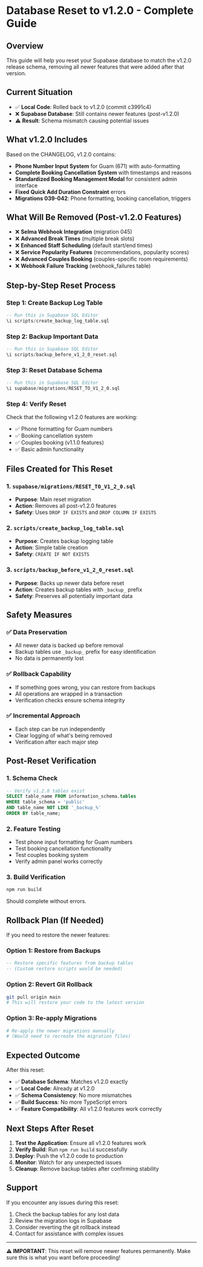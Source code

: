 # Database Reset to v1.2.0 - Complete Guide

## Overview
This guide will help you reset your Supabase database to match the v1.2.0 release schema, removing all newer features that were added after that version.

## Current Situation
- ✅ **Local Code**: Rolled back to v1.2.0 (commit c3991c4)
- ❌ **Supabase Database**: Still contains newer features (post-v1.2.0)
- ⚠️ **Result**: Schema mismatch causing potential issues

## What v1.2.0 Includes
Based on the CHANGELOG, v1.2.0 contains:
- **Phone Number Input System** for Guam (671) with auto-formatting
- **Complete Booking Cancellation System** with timestamps and reasons
- **Standardized Booking Management Modal** for consistent admin interface
- **Fixed Quick Add Duration Constraint** errors
- **Migrations 039-042**: Phone formatting, booking cancellation, triggers

## What Will Be Removed (Post-v1.2.0 Features)
- ❌ **Selma Webhook Integration** (migration 045)
- ❌ **Advanced Break Times** (multiple break slots)
- ❌ **Enhanced Staff Scheduling** (default start/end times)
- ❌ **Service Popularity Features** (recommendations, popularity scores)
- ❌ **Advanced Couples Booking** (couples-specific room requirements)
- ❌ **Webhook Failure Tracking** (webhook_failures table)

## Step-by-Step Reset Process

### Step 1: Create Backup Log Table
```sql
-- Run this in Supabase SQL Editor
\i scripts/create_backup_log_table.sql
```

### Step 2: Backup Important Data
```sql
-- Run this in Supabase SQL Editor
\i scripts/backup_before_v1_2_0_reset.sql
```

### Step 3: Reset Database Schema
```sql
-- Run this in Supabase SQL Editor
\i supabase/migrations/RESET_TO_V1_2_0.sql
```

### Step 4: Verify Reset
Check that the following v1.2.0 features are working:
- ✅ Phone formatting for Guam numbers
- ✅ Booking cancellation system
- ✅ Couples booking (v1.1.0 features)
- ✅ Basic admin functionality

## Files Created for This Reset

### 1. `supabase/migrations/RESET_TO_V1_2_0.sql`
- **Purpose**: Main reset migration
- **Action**: Removes all post-v1.2.0 features
- **Safety**: Uses `DROP IF EXISTS` and `DROP COLUMN IF EXISTS`

### 2. `scripts/create_backup_log_table.sql`
- **Purpose**: Creates backup logging table
- **Action**: Simple table creation
- **Safety**: `CREATE IF NOT EXISTS`

### 3. `scripts/backup_before_v1_2_0_reset.sql`
- **Purpose**: Backs up newer data before reset
- **Action**: Creates backup tables with `_backup_` prefix
- **Safety**: Preserves all potentially important data

## Safety Measures

### ✅ **Data Preservation**
- All newer data is backed up before removal
- Backup tables use `_backup_` prefix for easy identification
- No data is permanently lost

### ✅ **Rollback Capability**
- If something goes wrong, you can restore from backups
- All operations are wrapped in a transaction
- Verification checks ensure schema integrity

### ✅ **Incremental Approach**
- Each step can be run independently
- Clear logging of what's being removed
- Verification after each major step

## Post-Reset Verification

### 1. **Schema Check**
```sql
-- Verify v1.2.0 tables exist
SELECT table_name FROM information_schema.tables 
WHERE table_schema = 'public' 
AND table_name NOT LIKE '_backup_%'
ORDER BY table_name;
```

### 2. **Feature Testing**
- Test phone input formatting for Guam numbers
- Test booking cancellation functionality
- Test couples booking system
- Verify admin panel works correctly

### 3. **Build Verification**
```bash
npm run build
```
Should complete without errors.

## Rollback Plan (If Needed)

If you need to restore the newer features:

### Option 1: Restore from Backups
```sql
-- Restore specific features from backup tables
-- (Custom restore scripts would be needed)
```

### Option 2: Revert Git Rollback
```bash
git pull origin main
# This will restore your code to the latest version
```

### Option 3: Re-apply Migrations
```bash
# Re-apply the newer migrations manually
# (Would need to recreate the migration files)
```

## Expected Outcome

After this reset:
- ✅ **Database Schema**: Matches v1.2.0 exactly
- ✅ **Local Code**: Already at v1.2.0
- ✅ **Schema Consistency**: No more mismatches
- ✅ **Build Success**: No more TypeScript errors
- ✅ **Feature Compatibility**: All v1.2.0 features work correctly

## Next Steps After Reset

1. **Test the Application**: Ensure all v1.2.0 features work
2. **Verify Build**: Run `npm run build` successfully
3. **Deploy**: Push the v1.2.0 code to production
4. **Monitor**: Watch for any unexpected issues
5. **Cleanup**: Remove backup tables after confirming stability

## Support

If you encounter any issues during this reset:
1. Check the backup tables for any lost data
2. Review the migration logs in Supabase
3. Consider reverting the git rollback instead
4. Contact for assistance with complex issues

---

**⚠️ IMPORTANT**: This reset will remove newer features permanently. Make sure this is what you want before proceeding!
